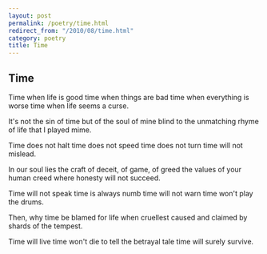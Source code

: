 ```yaml
---
layout: post
permalink: /poetry/time.html
redirect_from: "/2010/08/time.html"
category: poetry
title: Time
---
```


Time
----

Time when life is good
time when things are bad
time when everything is worse
time when life seems a curse.

It's not the sin of time
but of the soul of mine
blind to the unmatching rhyme
of life that I played mime.

Time does not halt
time does not speed
time does not turn
time will not mislead.

In our soul lies the craft
of deceit, of game, of greed
the values of your human creed
where honesty will not succeed.

Time will not speak
time is always numb
time will not warn
time won't play the drums.

Then, why time be blamed
for life when cruellest
caused and claimed
by shards of the tempest.

Time will live
time won't die
to tell the betrayal tale
time will surely survive.

